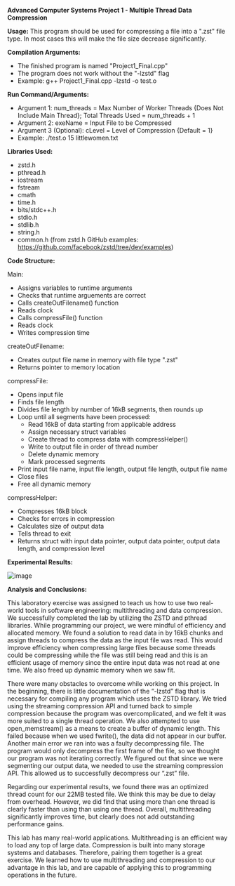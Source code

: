 **Advanced Computer Systems Project 1 - Multiple Thread Data Compression**

**Usage:** This program should be used for compressing a file into a ".zst" file type. In most cases this will make the file size decrease significantly.

**Compilation Arguments:** 
- The finished program is named "Project1_Final.cpp"
- The program does not work without the "-lzstd" flag
- Example: g++ Project1_Final.cpp -lzstd -o test.o

**Run Command/Arguments:**
- Argument 1: num_threads = Max Number of Worker Threads {Does Not Include Main Thread}; Total Threads Used = num_threads + 1
- Argument 2: exeName = Input File to be Compressed
- Argument 3 (Optional):  cLevel = Level of Compression {Default = 1}
- Example: ./test.o 15 littlewomen.txt

**Libraries Used:**
- zstd.h
- pthread.h
- iostream
- fstream
- cmath
- time.h
- bits/stdc++.h
- stdio.h
- stdlib.h
- string.h
- common.h (from zstd.h GitHub examples: https://github.com/facebook/zstd/tree/dev/examples)

**Code Structure:**

Main:
- Assigns variables to runtime arguments
- Checks that runtime arguements are correct
- Calls createOutFilename() function
- Reads clock
- Calls compressFile() function
- Reads clock
- Writes compression time

createOutFilename:
- Creates output file name in memory with file type ".zst"
- Returns pointer to memory location

compressFile:
- Opens input file
- Finds file length
- Divides file length by number of 16kB segments, then rounds up
- Loop until all segments have been processed:
  - Read 16kB of data starting from applicable address
  - Assign necessary struct variables
  - Create thread to compress data with compressHelper()
  - Write to output file in order of thread number
  - Delete dynamic memory
  - Mark processed segments
- Print input file name, input file length, output file length, output file name
- Close files
- Free all dynamic memory

compressHelper:
- Compresses 16kB block
- Checks for errors in compression
- Calculates size of output data
- Tells thread to exit
- Returns struct with input data pointer, output data pointer, output data length, and compression level

**Experimental Results:**

![image](https://user-images.githubusercontent.com/112660711/214729853-40b802cb-663f-4136-9e06-97e16a951dde.png)

**Analysis and Conclusions:**

  This laboratory exercise was assigned to teach us how to use two real-world tools in software engineering: multithreading and data compression. We successfully completed the lab by utilizing the ZSTD and pthread libraries. While programming our project, we were mindful of efficiency and allocated memory. We found a solution to read data in by 16kB chunks and assign threads to compress the data as the input file was read. This would improve efficiency when compressing large files because some threads could be compressing while the file was still being read and this is an efficient usage of memory since the entire input data was not read at one time. We also freed up dynamic memory when we saw fit. 

  There were many obstacles to overcome while working on this project. In the beginning, there is little documentation of the “-lzstd” flag that is necessary for compiling any program which uses the ZSTD library. We tried using the streaming compression API and turned back to simple compression because the program was overcomplicated, and we felt it was more suited to a single thread operation. We also attempted to use open_memstream() as a means to create a buffer of dynamic length. This failed because when we used fwrite(), the data did not appear in our buffer. Another main error we ran into was a faulty decompressing file. The program would only decompress the first frame of the file, so we thought our program was not iterating correctly. We figured out that since we were segmenting our output data, we needed to use the streaming compression API. This allowed us to successfully decompress our “.zst” file.
  
  Regarding our experimental results, we found there was an optimized thread count for our 22MB tested file. We think this may be due to delay from overhead. However, we did find that using more than one thread is clearly faster than using than using one thread. Overall, multithreading significantly improves time, but clearly does not add outstanding performance gains.

  This lab has many real-world applications. Multithreading is an efficient way to load any top of large data. Compression is built into many storage systems and databases. Therefore, pairing them together is a great exercise. We learned how to use multithreading and compression to our advantage in this lab, and are capable of applying this to programming operations in the future.



